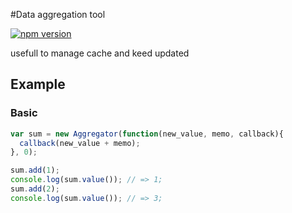 #Data aggregation tool

[![npm version](https://badge.fury.io/js/node-aggregator.svg)](http://badge.fury.io/js/node-aggregator)

usefull to manage cache and keed updated

## Example

### Basic
```javascript
var sum = new Aggregator(function(new_value, memo, callback){
  callback(new_value + memo); 
}, 0);

sum.add(1);
console.log(sum.value()); // => 1;
sum.add(2);
console.log(sum.value()); // => 3;
```

